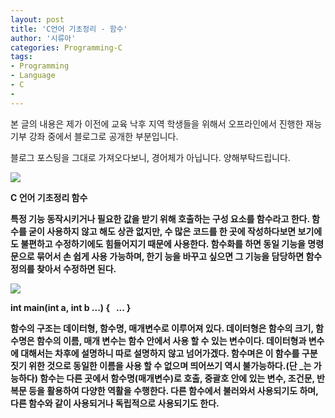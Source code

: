 ```yaml
---
layout: post
title: 'C언어 기초정리 - 함수'
author: '시류아'
categories: Programming-C
tags:
- Programming
- Language
- C
-
---
```



<script> location.href='https://cafe.naver.com/develoid/701328' ; </script>

<p>  <p></p> </p> <p><p><p>본 글의 내용은 제가 이전에 교육 낙후 지역 학생들을 위해서 오프라인에서 진행한 재능기부 강좌 중에서 블로그로 공개한 부분입니다.</p><p>블로그 포스팅을 그대로 가져오다보니, 경어체가 아닙니다. 양해부탁드립니다.</p><p><b></p></p></p><p>  <p>   <img src="https://dthumb-phinf.pstatic.net/?src=%22http%3A%2F%2Fblogfiles.naver.net%2FMjAxNzAxMThfMjUg%2FMDAxNDg0Njk4MTU5NjEz.hpf78f6QLYrlM-8jBjCqwBYCcdz_ukeEtPa2KUNcg-Mg.4DwV_WNpcNv4kPxoZLhR4UPai6Ij469m9HgS8lwn_Hgg.PNG.searphiel9%2Fc.png%22&amp;type=cafe_wa740">  </p> </p> <p>  <p>   <p>   C 언어 기초정리   <b>함수  </p>  </p> </p> <p>  <p>특정 기능 동작시키거나 필요한 값을 받기 위해 호출하는 구성 요소를 함수라고 한다. 함수를 굳이 사용하지 않고 해도 상관 없지만, 수 많은 코드를 한 곳에 작성하다보면 보기에도 불편하고 수정하기에도 힘들어지기 때문에 사용한다. 함수화를 하면 동일 기능을 명령문으로 묶어서 손 쉽게 사용 가능하며, 한기 능을 바꾸고 싶으면 그 기능을 담당하면 함수 정의를 찾아서 수정하면 된다.</p> </p> <p>  <p>   <img src="https://dthumb-phinf.pstatic.net/?src=%22http%3A%2F%2Fblogfiles.naver.net%2FMjAxNzAxMThfNTgg%2FMDAxNDg0Njk4MjQzODQ0.gKxVxVGu2oltc2_gVIWTPeLspszyjAWqZS4ZC29Xi2Qg.r1yUurUJNviQpUYEccUNxS7BvUXxO5rC4rHB0J2ARnwg.PNG.searphiel9%2F1.png%22&amp;type=cafe_wa740">  </p> </p> <p>  <p>   <p>   int&nbsp;main(int&nbsp;a,&nbsp;int&nbsp;b&nbsp;...)&nbsp;{   <b>&nbsp;&nbsp;...   <b>}  </p>  </p> </p> <p>  <p>함수의 구조는 데이터형, 함수명, 매개변수로 이루어져 있다. 데이터형은 함수의 크기, 함수명은 함수의 이름, 매개 변수는 함수 안에서 사용 할 수 있는 변수이다. 데이터형과 변수에 대해서는 차후에 설명하니 따로 설명하지 않고 넘어가겠다. 함수며은 이 함수를 구분 짓기 위한 것으로 동일한 이름을 사용 할 수 없으며 띄어쓰기 역시 불가능하다.(단 _는 가능하다) 함수는 다른 곳에서 함수명(매개변수)로 호출, 중괄호 안에 있는 변수, 조건문, 반복문 등을 활용하여 다양한 역활을 수행한다. 다른 함수에서 불러와서 사용되기도 하며, 다른 함수와 같이 사용되거나 독립적으로 사용되기도 한다.</p> </p>
